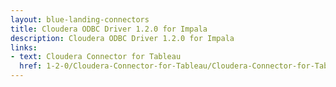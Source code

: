 ```yaml
---
layout: blue-landing-connectors
title: Cloudera ODBC Driver 1.2.0 for Impala
description: Cloudera ODBC Driver 1.2.0 for Impala
links:
- text: Cloudera Connector for Tableau
  href: 1-2-0/Cloudera-Connector-for-Tableau/Cloudera-Connector-for-Tableau.html
---
```

